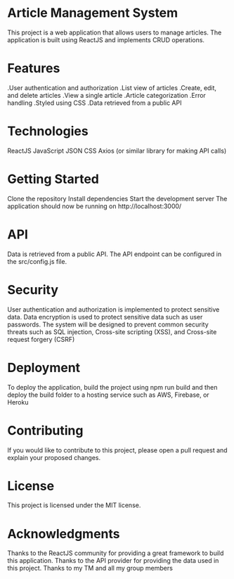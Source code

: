 
# Article Management System
This project is a web application that allows users to manage articles. The application is built using ReactJS and implements CRUD operations.


  # Features
  .User authentication and authorization
  .List view of articles
  .Create, edit, and delete articles
  .View a single article
  .Article categorization
  .Error handling
 .Styled using CSS
 .Data retrieved from a public API


# Technologies
ReactJS
JavaScript
JSON
CSS
Axios (or similar library for making API calls)


# Getting Started
Clone the repository
Install dependencies
Start the development server
The application should now be running on http://localhost:3000/


# API
Data is retrieved from a public API.
The API endpoint can be configured in the src/config.js file.


# Security
User authentication and authorization is implemented to protect sensitive data.
Data encryption is used to protect sensitive data such as user passwords.
The system will be designed to prevent common security threats such as SQL injection, Cross-site scripting (XSS), and Cross-site request forgery (CSRF)


# Deployment
To deploy the application, build the project using npm run build and then deploy the build folder to a hosting service such as AWS, Firebase, or Heroku


# Contributing
If you would like to contribute to this project, please open a pull request and explain your proposed changes.


# License
This project is licensed under the MIT license.


# Acknowledgments
Thanks to the ReactJS community for providing a great framework to build this application.
Thanks to the API provider for providing the data used in this project.
Thanks to my TM and all my group members

